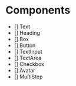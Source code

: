 # Components

- [] Text
- [] Heading
- [] Box
- [] Button
- [] TextInput
- [] TextArea
- [] Checkbox
- [] Avatar
- [] MultiStep